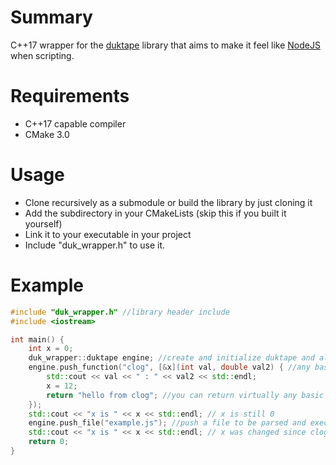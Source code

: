 # Summary
C++17 wrapper for the [duktape](https://github.com/svaarala/duktape) library that aims to make it feel like [NodeJS](https://nodejs.org) when scripting.

# Requirements
- C++17 capable compiler
- CMake 3.0

# Usage
- Clone recursively as a submodule or build the library by just cloning it 
- Add the subdirectory in your CMakeLists (skip this if you built it yourself)
- Link it to your executable in your project
- Include "duk_wrapper.h" to use it.

# Example
```cpp
#include "duk_wrapper.h" //library header include
#include <iostream>

int main() {
    int x = 0;
    duk_wrapper::duktape engine; //create and initialize duktape and all addons
    engine.push_function("clog", [&x](int val, double val2) { //any basic type works
        std::cout << val << " : " << val2 << std::endl;
        x = 12;
        return "hello from clog"; //you can return virtually any basic value
    });
    std::cout << "x is " << x << std::endl; // x is still 0
    engine.push_file("example.js"); //push a file to be parsed and executed
    std::cout << "x is " << x << std::endl; // x was changed since clog was called
    return 0;
}
```
